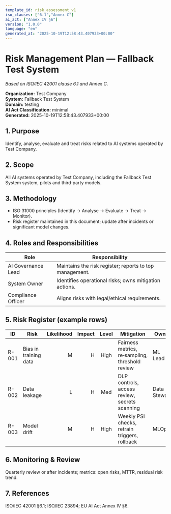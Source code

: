 ```yaml
---
template_id: risk_assessment_v1
iso_clauses: ["6.1","Annex C"]
ai_act: ["Annex IV §6"]
version: "1.0.0"
language: "en"
generated_at: "2025-10-19T12:58:43.407933+00:00"
---
```


# Risk Management Plan — Fallback Test System
*Based on ISO/IEC 42001 clause 6.1 and Annex C.*

**Organization:** Test Company  
**System:** Fallback Test System  
**Domain:** testing  
**AI Act Classification:** minimal  
**Generated:** 2025-10-19T12:58:43.407933+00:00

## 1. Purpose  
Identify, analyse, evaluate and treat risks related to AI systems operated by Test Company.

## 2. Scope  
All AI systems operated by Test Company, including the Fallback Test System system, pilots and third‑party models.

## 3. Methodology  
- ISO 31000 principles (Identify → Analyse → Evaluate → Treat → Monitor).  
- Risk register maintained in this document; update after incidents or significant model changes.  

## 4. Roles and Responsibilities  
| Role | Responsibility |
|------|----------------|
| AI Governance Lead | Maintains the risk register; reports to top management. |
| System Owner | Identifies operational risks; owns mitigation actions. |
| Compliance Officer | Aligns risks with legal/ethical requirements. |

## 5. Risk Register (example rows)  
| ID | Risk | Likelihood | Impact | Level | Mitigation | Owner | Status |
|----|------|-----------:|-------:|:-----:|------------|--------|--------|
| R-001 | Bias in training data | M | H | High | Fairness metrics, re‑sampling, threshold review | ML Lead | Open |
| R-002 | Data leakage | L | H | Med | DLP controls, access review, secrets scanning | Data Steward | Mitigated |
| R-003 | Model drift | M | H | High | Weekly PSI checks, retrain triggers, rollback | MLOps | Ongoing |

## 6. Monitoring & Review  
Quarterly review or after incidents; metrics: open risks, MTTR, residual risk trend.

## 7. References  
ISO/IEC 42001 §6.1; ISO/IEC 23894; EU AI Act Annex IV §6.